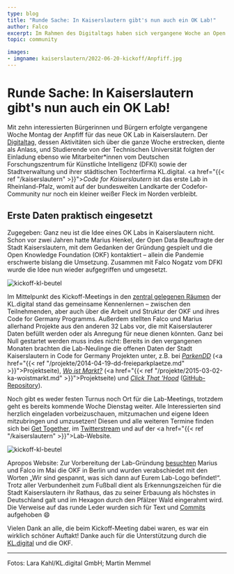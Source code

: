 ```yaml
---
type: blog
title: "Runde Sache: In Kaiserslautern gibt's nun auch ein OK Lab!"
author: Falco
excerpt: Im Rahmen des Digitaltags haben sich vergangene Woche an Open Data interessierte Bürgerinnen und Bürger getroffen und so den Weg für das erste OK Lab in Rheinland-Pfalz geebnet.
topic: community

images:
- imgname: kaiserslautern/2022-06-20-kickoff/Anpfiff.jpg
---
```


# Runde Sache: In Kaiserslautern gibt's nun auch ein OK Lab!

Mit zehn interessierten Bürgerinnen und Bürgern erfolgte vergangene Woche Montag der Anpfiff für das neue OK Lab in Kaiserslautern. Der [Digitaltag](https://digitaltag.eu/aktion/auftakttreffen-code-for-kaiserslautern), dessen Aktivitäten sich über die ganze Woche erstrecken, diente als Anlass, und Studierende von der Technischen Universität folgten der Einladung ebenso wie Mitarbeiter\*innen vom Deutschen Forschungszentrum für Künstliche Intelligenz (DFKI) sowie der Stadtverwaltung und ihrer städtischen Tochterfirma KL.digital. <a href="{{< ref "/kaiserslautern" >}}">*Code for Kaiserslautern*</a> ist das erste Lab in Rheinland-Pfalz, womit auf der bundesweiten Landkarte der Codefor-Community nur noch ein kleiner weißer Fleck im Norden verbleibt.

## Erste Daten praktisch eingesetzt

Zugegeben: Ganz neu ist die Idee eines OK Labs in Kaiserslautern nicht. Schon vor zwei Jahren hatte Marius Henkel, der Open Data Beauftragte der Stadt Kaiserslautern, mit dem Gedanken der Gründung gespielt und die Open Knowledge Foundation (OKF) kontaktiert – allein die Pandemie erschwerte bislang die Umsetzung. Zusammen mit Falco Nogatz vom DFKI wurde die Idee nun wieder aufgegriffen und umgesetzt.

![kickoff-kl-beutel](/blog/kaiserslautern/2022-06-20-kickoff/Trikots.jpg)

Im Mittelpunkt des Kickoff-Meetings in den [zentral gelegenen Räumen](https://twitter.com/codeforkl/status/1538937602199457798) der KL.digital stand das gemeinsame Kennenlernen – zwischen den Teilnehmenden, aber auch über die Arbeit und Struktur der OKF und ihres Code for Germany Programms. Außerdem stellten Falco und Marius allerhand Projekte aus den anderen 32 Labs vor, die mit Kaiserslauterer Daten befüllt werden oder als Anregung für neue dienen könnten. Ganz bei Null gestartet werden muss indes nicht: Bereits in den vergangenen Monaten brachten die Lab-Neulinge die offenen Daten der Stadt Kaiserslautern in Code for Germany Projekten unter, z.B. bei [*ParkenDD*](https://parkendd.de/map.html#Kaiserslautern) (<a href="{{< ref "/projekte/2014-04-19-dd-freieparkplaetze.md" >}}">Projektseite</a>), [*Wo ist Markt?*](https://www.wo-ist-markt.de/#kaiserslautern) (<a href="{{< ref "/projekte/2015-03-02-ka-woistmarkt.md" >}}">Projektseite</a>) und [*Click That 'Hood*](https://click-that-hood.com/?kaiserslautern) ([GitHub-Repository](https://github.com/codeforgermany/click_that_hood)).

Noch gibt es weder festen Turnus noch Ort für die Lab-Meetings, trotzdem geht es bereits kommende Woche Dienstag weiter. Alle Interessierten sind herzlich eingeladen vorbeizuschauen, mitzumachen und eigene Ideen mitzubringen und umzusetzen! Diesen und alle weiteren Termine finden sich bei [Get Together](https://gettogether.community/code-for-kaiserslautern/), im [Twitterstream](https://twitter.com/codeforkl) und auf der <a href="{{< ref "/kaiserslautern" >}}">Lab-Website</a>.

![kickoff-kl-beutel](/blog/kaiserslautern/2022-06-20-kickoff/Werbebanner.jpg)

Apropos Website: Zur Vorbereitung der Lab-Gründung [besuchten](https://www.herzlich-digital.de/herzlich-digital-on-tour/) Marius und Falco im Mai die OKF in Berlin und wurden verabschiedet mit den Worten „Wir sind gespannt, was sich dann auf Eurem Lab-Logo befindet!“. Trotz aller Verbundenheit zum Fußball dient als Erkennungszeichen für die Stadt Kaiserslautern ihr Rathaus, das zu seiner Erbauung als höchstes in Deutschland galt und im Hexagon durch den Pfälzer Wald eingerahmt wird. Die Verweise auf das runde Leder wurden sich für Text und [Commits](https://github.com/okfde/codefor.de/pull/347) aufgehoben 😄

Vielen Dank an alle, die beim Kickoff-Meeting dabei waren, es war ein wirklich schöner Auftakt! Danke auch für die Unterstützung durch die [KL.digital](https://www.herzlich-digital.de/) und die OKF.

<hr>
Fotos: Lara Kahl/KL.digital GmbH; Martin Memmel
